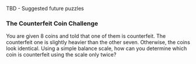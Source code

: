 TBD - Suggested future puzzles
### The Counterfeit Coin Challenge
You are given 8 coins and told that one of them is counterfeit. The counterfeit one is slightly heavier than the other seven. Otherwise, the coins look identical. Using a simple balance scale, how can you determine which coin is counterfeit using the scale only twice?
